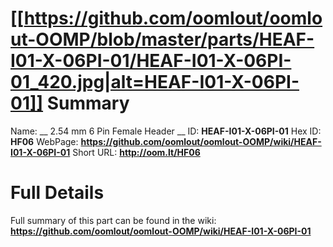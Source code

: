 
[[https://github.com/oomlout/oomlout-OOMP/blob/master/parts/HEAF-I01-X-06PI-01/HEAF-I01-X-06PI-01_420.jpg|alt=HEAF-I01-X-06PI-01]] 
Summary
=================

Name: __ 2.54 mm 6 Pin Female Header __
ID: __HEAF-I01-X-06PI-01__
Hex ID: __HF06__
WebPage: __https://github.com/oomlout/oomlout-OOMP/wiki/HEAF-I01-X-06PI-01__
Short URL: __http://oom.lt/HF06__

Full Details
==========================
Full summary of this part can be found in the wiki:   
__https://github.com/oomlout/oomlout-OOMP/wiki/HEAF-I01-X-06PI-01__   

